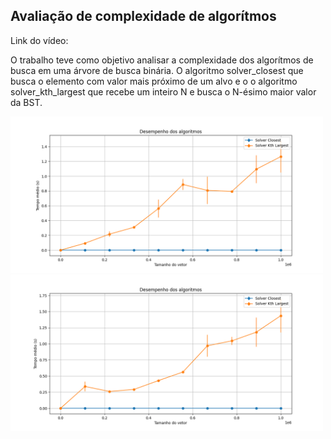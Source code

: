 ## Avaliação de complexidade de algorítmos

Link do vídeo:

O trabalho teve como objetivo analisar a complexidade dos algorítmos de busca em uma árvore de busca binária. O algoritmo solver_closest que busca o elemento com valor mais próximo de um alvo e o o algoritmo solver_kth_largest que recebe um inteiro N e busca o N-ésimo maior valor da BST.

 <img width="500" src="img/Time_Complexity.png">
 <img width="500" src="img/Time_Complexity (1).png">    
